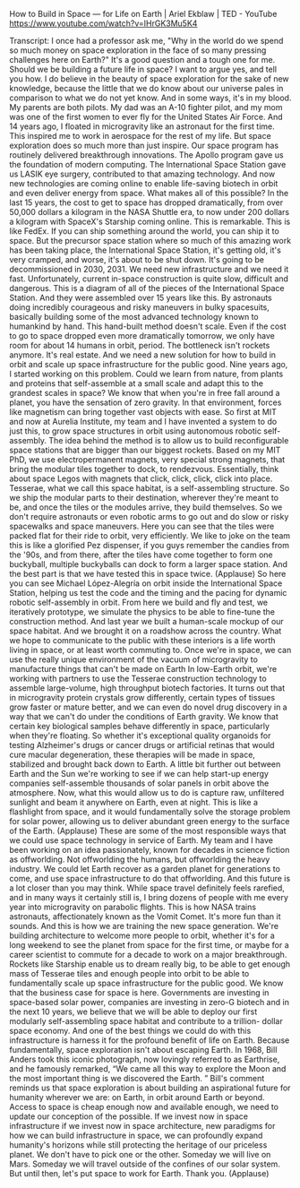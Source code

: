 How to Build in Space — for Life on Earth | Ariel Ekblaw | TED - YouTube
https://www.youtube.com/watch?v=IHrGK3Mu5K4

Transcript:
I once had a professor ask me, "Why in the world do we spend so much money on space exploration in the face of so many pressing challenges here on Earth?" It's a good question and a tough one for me. Should we be building a future life in space? I want to argue yes, and tell you how. I do believe in the beauty of space exploration for the sake of new knowledge, because the little that we do know about our universe pales in comparison to what we do not yet know.
And in some ways, it's in my blood. My parents are both pilots. My dad was an A-10 fighter pilot, and my mom was one of the first women to ever fly for the United States Air Force. And 14 years ago, I floated in microgravity like an astronaut for the first time. This inspired me to work in aerospace for the rest of my life.
But space exploration does so much more than just inspire. Our space program has routinely delivered breakthrough innovations. The Apollo program gave us the foundation of modern computing. The International Space Station gave us LASIK eye surgery, contributed to that amazing technology. And now new technologies are coming online to enable life-saving biotech in orbit and even deliver energy from space.
What makes all of this possible? In the last 15 years, the cost to get to space has dropped dramatically, from over 50,000 dollars a kilogram in the NASA Shuttle era, to now under 200 dollars a kilogram with SpaceX's Starship coming online. This is remarkable. This is like FedEx. If you can ship something around the world, you can ship it to space.
But the precursor space station where so much of this amazing work has been taking place, the International Space Station, it's getting old, it's very cramped, and worse, it's about to be shut down. It's going to be decommissioned in 2030, 2031. We need new infrastructure and we need it fast. Unfortunately, current in-space construction is quite slow, difficult and dangerous.
This is a diagram of all of the pieces of the International Space Station. And they were assembled over 15 years like this. By astronauts doing incredibly courageous and risky maneuvers in bulky spacesuits, basically building some of the most advanced technology known to humankind by hand. This hand-built method doesn't scale.
Even if the cost to go to space dropped even more dramatically tomorrow, we only have room for about 14 humans in orbit, period. The bottleneck isn't rockets anymore. It's real estate. And we need a new solution for how to build in orbit and scale up space infrastructure for the public good. Nine years ago, I started working on this problem.
Could we learn from nature, from plants and proteins that self-assemble at a small scale and adapt this to the grandest scales in space? We know that when you're in free fall around a planet, you have the sensation of zero gravity. In that environment, forces like magnetism can bring together vast objects with ease.
So first at MIT and now at Aurelia Institute, my team and I have invented a system to do just this, to grow space structures in orbit using autonomous robotic self-assembly. The idea behind the method is to allow us to build reconfigurable space stations that are bigger than our biggest rockets. Based on my MIT PhD, we use electropermanent magnets, very special strong magnets, that bring the modular tiles together to dock, to rendezvous.
Essentially, think about space Legos with magnets that click, click, click, click into place. Tesserae, what we call this space habitat, is a self-assembling structure. So we ship the modular parts to their destination, wherever they're meant to be, and once the tiles or the modules arrive, they build themselves.
So we don't require astronauts or even robotic arms to go out and do slow or risky spacewalks and space maneuvers. Here you can see that the tiles were packed flat for their ride to orbit, very efficiently. We like to joke on the team this is like a glorified Pez dispenser, if you guys remember the candies from the '90s, and from there, after the tiles have come together to form one buckyball, multiple buckyballs can dock to form a larger space station.
And the best part is that we have tested this in space twice. (Applause) So here you can see Michael López-Alegría on orbit inside the International Space Station, helping us test the code and the timing and the pacing for dynamic robotic self-assembly in orbit. From here we build and fly and test, we iteratively prototype, we simulate the physics to be able to fine-tune the construction method.
And last year we built a human-scale mockup of our space habitat. And we brought it on a roadshow across the country. What we hope to communicate to the public with these interiors is a life worth living in space, or at least worth commuting to. Once we're in space, we can use the really unique environment of the vacuum of microgravity to manufacture things that can't be made on Earth In low-Earth orbit, we're working with partners to use the Tesserae construction technology to assemble large-volume, high throughput biotech factories.
It turns out that in microgravity protein crystals grow differently, certain types of tissues grow faster or mature better, and we can even do novel drug discovery in a way that we can't do under the conditions of Earth gravity. We know that certain key biological samples behave differently in space, particularly when they're floating.
So whether it's exceptional quality organoids for testing Alzheimer's drugs or cancer drugs or artificial retinas that would cure macular degeneration, these therapies will be made in space, stabilized and brought back down to Earth. A little bit further out between Earth and the Sun we're working to see if we can help start-up energy companies self-assemble thousands of solar panels in orbit above the atmosphere.
Now, what this would allow us to do is capture raw, unfiltered sunlight and beam it anywhere on Earth, even at night. This is like a flashlight from space, and it would fundamentally solve the storage problem for solar power, allowing us to deliver abundant green energy to the surface of the Earth. (Applause) These are some of the most responsible ways that we could use space technology in service of Earth.
My team and I have been working on an idea passionately, known for decades in science fiction as offworlding. Not offworlding the humans, but offworlding the heavy industry. We could let Earth recover as a garden planet for generations to come, and use space infrastructure to do that offworlding. And this future is a lot closer than you may think.
While space travel definitely feels rarefied, and in many ways it certainly still is, I bring dozens of people with me every year into microgravity on parabolic flights. This is how NASA trains astronauts, affectionately known as the Vomit Comet. It's more fun than it sounds. And this is how we are training the new space generation.
We're building architecture to welcome more people to orbit, whether it's for a long weekend to see the planet from space for the first time, or maybe for a career scientist to commute for a decade to work on a major breakthrough. Rockets like Starship enable us to dream really big, to be able to get enough mass of Tesserae tiles and enough people into orbit to be able to fundamentally scale up space infrastructure for the public good.
We know that the business case for space is here. Governments are investing in space-based solar power, companies are investing in zero-G biotech and in the next 10 years, we believe that we will be able to deploy our first modularly self-assembling space habitat and contribute to a trillion- dollar space economy.
And one of the best things we could do with this infrastructure is harness it for the profound benefit of life on Earth. Because fundamentally, space exploration isn't about escaping Earth. In 1968, Bill Anders took this iconic photograph, now lovingly referred to as Earthrise, and he famously remarked, “We came all this way to explore the Moon and the most important thing is we discovered the Earth.
” Bill's comment reminds us that space exploration is about building an aspirational future for humanity wherever we are: on Earth, in orbit around Earth or beyond. Access to space is cheap enough now and available enough, we need to update our conception of the possible. If we invest now in space infrastructure if we invest now in space architecture, new paradigms for how we can build infrastructure in space, we can profoundly expand humanity's horizons while still protecting the heritage of our priceless planet.
We don't have to pick one or the other. Someday we will live on Mars. Someday we will travel outside of the confines of our solar system. But until then, let's put space to work for Earth. Thank you. (Applause)